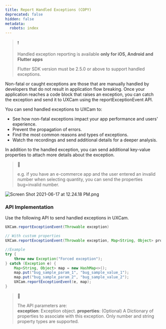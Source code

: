 ```yaml
---
title: Report Handled Exceptions (COPY)
deprecated: false
hidden: false
metadata:
  robots: index
---
```

> ❗️
>
> Handled exception reporting is available **only for  iOS, Android and Flutter apps**
>
> Flutter SDK version must be 2.5.0 or above to support handled exceptions.

Non-fatal or caught exceptions are those that are manually handled by developers that do not result in application flow breaking. Once your application reaches a code block that raises an exception, you can catch the exception and send it to UXCam using the reportExceptionEvent API.

You can send handled exceptions to UXCam to:

* See how non-fatal exceptions impact your app performance and users' experience.
* Prevent the propagation of errors.
* Find the most common reasons and types of exceptions.
* Watch the recordings and send additional details for a deeper analysis.

In addition to the handled exception, you can send additional key-value properties to attach more details about the exception.

> 🚧
>
> e.g. if you have an e-commerce app and the user entered an invalid number when selecting quantity, you can send the properties bug=invalid number.

![](https://files.readme.io/c9f192f-Screen_Shot_2021-06-17_at_12.24.18_PM.png "Screen Shot 2021-06-17 at 12.24.18 PM.png")

### API Implementation

Use the following API to send handled exceptions in UXCam.

```java Android
UXCam.reportExceptionEvent(Throwable exception) 

// With custom properties
UXCam.reportExceptionEvent(Throwable exception, Map<String, Object> properties)

//Example
try {
    throw new Exception("Forced exception");
} catch (Exception e) {
    Map<String, Object> map = new HashMap<>();
    map.put("bug_sample_param_1", "bug_sample_value_1");
    map.put("bug_sample_param_2", "bug_sample_value_2");
    UXCam.reportExceptionEvent(e, map);
}
```

> 📘
>
> The API parameters are:\
> **exception**: Exception object.
> **properties**: (Optional) A Dictionary of properties to associate with this exception. Only number and string property types are supported.